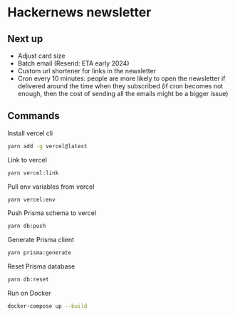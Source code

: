 # Hackernews newsletter

## Next up

- Adjust card size
- Batch email (Resend: ETA early 2024)
- Custom url shortener for links in the newsletter
- Cron every 10 minutes: people are more likely to open the newsletter if delivered around the time when they subscribed (if cron becomes not enough, then the cost of sending all the emails might be a bigger issue)

## Commands

Install vercel cli

```bash
yarn add -g vercel@latest
```

Link to vercel

```bash
yarn vercel:link
```

Pull env variables from vercel

```bash
yarn vercel:env
```

Push Prisma schema to vercel

```bash
yarn db:push
```

Generate Prisma client

```bash
yarn prisma:generate
```

Reset Prisma database

```bash
yarn db:reset
```

Run on Docker

```bash
docker-compose up --build
```
